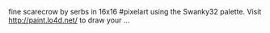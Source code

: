 fine scarecrow by serbs in 16x16 #pixelart using the Swanky32 palette. Visit http://paint.lo4d.net/ to draw your … 